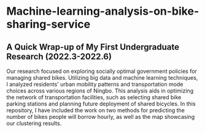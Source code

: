 # Machine-learning-analysis-on-bike-sharing-service
## A Quick Wrap-up of My First Undergraduate Research (2022.3-2022.6)

Our research focused on exploring socially optimal government policies for managing shared bikes. Utilizing big data and machine learning techniques, I analyzed residents' urban mobility patterns and transportation mode choices across various regions of Ningbo. This analysis aids in optimizing the network of transportation facilities, such as selecting shared bike parking stations and planning future deployment of shared bicycles. In this repository, I have included the work on two methods for predicting the number of bikes people will borrow hourly, as well as the map showcasing our clustering results.